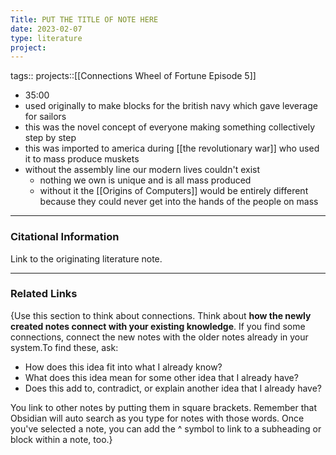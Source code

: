 ```yaml
---
Title: PUT THE TITLE OF NOTE HERE
date: 2023-02-07
type: literature
project:
---
```

tags:: 
projects::[[Connections Wheel of Fortune Episode 5]]


-   35:00
- used originally to make blocks for the british navy which gave leverage for sailors
- this was the novel concept of everyone making something collectively step by step
- this was imported to america during [[the revolutionary war]] who used it to mass produce muskets
- without the assembly line our modern lives couldn't exist
	- nothing we own is unique and is all mass produced
	- without it the [[Origins of Computers]] would be entirely different because they could never get into the hands of the people on mass

---
### Citational Information

Link to the originating literature note.

---

### Related Links

{Use this section to think about connections. Think about **how the newly created notes connect with your existing knowledge**. If you find some connections, connect the new notes with the older notes already in your system.To find these, ask:

-   How does this idea fit into what I already know?
-   What does this idea mean for some other idea that I already have?
-   Does this add to, contradict, or explain another idea that I already have?

You link to other notes by putting them in square brackets. Remember that Obsidian will auto search as you type for notes with those words. Once you've selected a note, you can add the ^ symbol to link to a subheading or block within a note, too.}